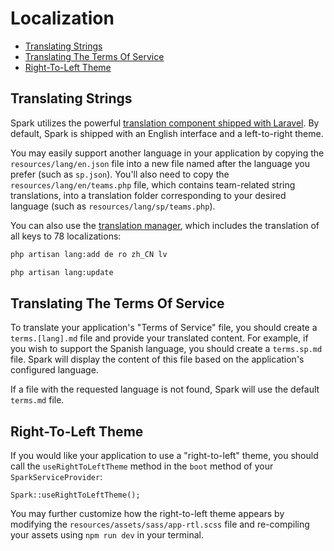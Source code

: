 # Localization

- [Translating Strings](#translating-strings)
- [Translating The Terms Of Service](#translating-terms-of-service)
- [Right-To-Left Theme](#right-to-left-theme)

<a name="translating-strings"></a>
## Translating Strings

Spark utilizes the powerful [translation component shipped with Laravel](https://laravel.com/docs/localization). By default, Spark is shipped with an English interface and a left-to-right theme.

You may easily support another language in your application by copying the `resources/lang/en.json` file into a new file named after the language you prefer (such as `sp.json`). You'll also need to copy the `resources/lang/en/teams.php` file, which contains team-related string translations, into a translation folder corresponding to your desired language (such as `resources/lang/sp/teams.php`).

You can also use the [translation manager](https://github.com/andrey-helldar/laravel-lang-publisher), which includes the translation of all keys to 78 localizations:

```bash
php artisan lang:add de ro zh_CN lv

php artisan lang:update
```

<a name="translating-terms-of-service"></a>
## Translating The Terms Of Service

To translate your application's "Terms of Service" file, you should create a `terms.[lang].md` file and provide your translated content. For example, if you wish to support the Spanish language, you should create a `terms.sp.md` file. Spark will display the content of this file based on the application's configured language.

If a file with the requested language is not found, Spark will use the default `terms.md` file.

<a name="right-to-left-theme"></a>
## Right-To-Left Theme

If you would like your application to use a "right-to-left" theme, you should call the `useRightToLeftTheme` method in the `boot` method of your `SparkServiceProvider`:

    Spark::useRightToLeftTheme();

You may further customize how the right-to-left theme appears by modifying the `resources/assets/sass/app-rtl.scss` file and re-compiling your assets using `npm run dev` in your terminal.
